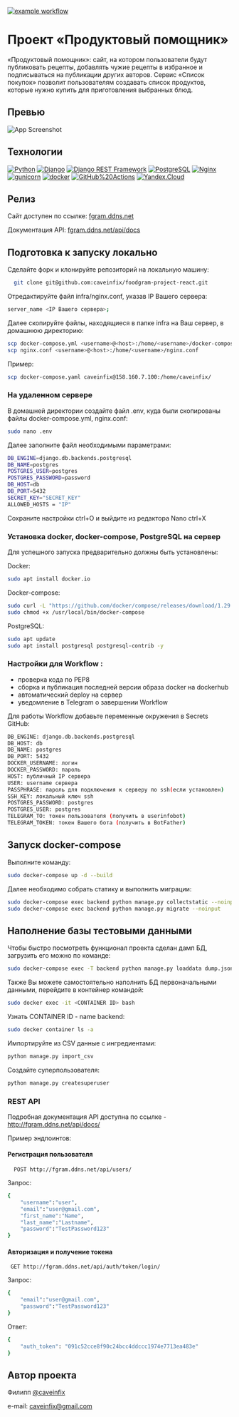 [![example workflow](https://github.com/caveinfix/foodgram-project-react/actions/workflows/main.yml/badge.svg)](http://fgram.ddns.net/recipes) 

# Проект «Продуктовый помощник» 
«Продуктовый помощник»: сайт, на котором пользователи будут публиковать рецепты, добавлять чужие рецепты в избранное и подписываться на публикации других авторов. Сервис «Список покупок» позволит пользователям создавать список продуктов, которые нужно купить для приготовления выбранных блюд.

## Превью

![App Screenshot](https://i2.paste.pics/a255c4101805a63342e983333a9fe415.png)

## Технологии
[![Python](https://img.shields.io/badge/-Python-464646?style=flat-square&logo=Python)](https://www.python.org/) [![Django](https://img.shields.io/badge/-Django-464646?style=flat-square&logo=Django)](https://www.djangoproject.com/) [![Django REST Framework](https://img.shields.io/badge/-Django%20REST%20Framework-464646?style=flat-square&logo=Django%20REST%20Framework)](https://www.django-rest-framework.org/) [![PostgreSQL](https://img.shields.io/badge/-PostgreSQL-464646?style=flat-square&logo=PostgreSQL)](https://www.postgresql.org/) [![Nginx](https://img.shields.io/badge/-NGINX-464646?style=flat-square&logo=NGINX)](https://nginx.org/ru/) [![gunicorn](https://img.shields.io/badge/-gunicorn-464646?style=flat-square&logo=gunicorn)](https://gunicorn.org/) [![docker](https://img.shields.io/badge/-Docker-464646?style=flat-square&logo=docker)](https://www.docker.com/) [![GitHub%20Actions](https://img.shields.io/badge/-GitHub%20Actions-464646?style=flat-square&logo=GitHub%20actions)](https://github.com/features/actions) [![Yandex.Cloud](https://img.shields.io/badge/-Yandex.Cloud-464646?style=flat-square&logo=Yandex.Cloud)](https://cloud.yandex.ru/)
## Релиз
Сайт доступен по ссылке: [fgram.ddns.net](http://fgram.ddns.net/recipes)

Документация API: [fgram.ddns.net/api/docs](http://fgram.ddns.net/api/docs/)

## Подготовка к запуску локально
Сделайте форк и клонируйте репозиторий на локальную машину:
```bash
  git clone git@github.com:caveinfix/foodgram-project-react.git
```
Отредактируйте файл infra/nginx.conf, указав IP Вашего сервера:
```bash
server_name <IP Вашего сервера>;
```
Далее скопируйте файлы, находящиеся в папке infra на Ваш сервер, в домашнюю директорию:
```bash
scp docker-compose.yml <username>@<host>:/home/<username>/docker-compose.yml
scp nginx.conf <username>@<host>:/home/<username>/nginx.conf
```
Пример:
```bash
scp docker-compose.yaml caveinfix@158.160.7.100:/home/caveinfix/
```
### На удаленном сервере

В домашней директории создайте файл .env, куда были скопированы файлы docker-compose.yml, nginx.conf:
```bash
sudo nano .env
```
Далее заполните файл необходимыми параметрами:
```bash
DB_ENGINE=django.db.backends.postgresql
DB_NAME=postgres
POSTGRES_USER=postgres
POSTGRES_PASSWORD=password 
DB_HOST=db
DB_PORT=5432
SECRET_KEY="SECRET_KEY"
ALLOWED_HOSTS = "IP"
```
Сохраните настройки ctrl+O и выйдите из редактора Nano ctrl+X

### Установка docker, docker-compose, PostgreSQL на сервер
Для успешного запуска предварительно должны быть установлены:

Docker:
```bash
sudo apt install docker.io 
```
Docker-compose:
```bash
sudo curl -L "https://github.com/docker/compose/releases/download/1.29.2/docker-compose-$(uname -s)-$(uname -m)" -o /usr/local/bin/docker-compose
sudo chmod +x /usr/local/bin/docker-compose
```
PostgreSQL:
```bash
sudo apt update
sudo apt install postgresql postgresql-contrib -y
```
### Настройки для Workflow :
- проверка кода по PEP8
- сборка и публикация последней версии образа docker на dockerhub
- автоматический deploy на сервер
- уведомление в Telegram о завершении Workflow 

Для работы Workflow добавьте переменные окружения в Secrets GitHub:
```bash
DB_ENGINE: django.db.backends.postgresql
DB_HOST: db
DB_NAME: postgres
DB_PORT: 5432
DOCKER_USERNAME: логин
DOCKER_PASSWORD: пароль
HOST: публичный IP сервера
USER: username сервера
PASSPHRASE: пароль для подключения к серверу по ssh(если установлен)
SSH_KEY: локальный ключ ssh
POSTGRES_PASSWORD: postgres
POSTGRES_USER: postgres
TELEGRAM_TO: токен пользователя (получить в userinfobot)
TELEGRAM_TOKEN: токен Вашего бота (получить в BotFather)
```

## Запуск docker-compose
Выполните команду:
```bash
sudo docker-compose up -d --build
```
Далее необходимо собрать статику и выполнить миграции:
```bash
sudo docker-compose exec backend python manage.py collectstatic --noinput
sudo docker-compose exec backend python manage.py migrate --noinput
```
## Наполнение базы тестовыми данными
Чтобы быстро посмотреть функционал проекта сделан дамп БД, загрузить его можно по команде:
```bash
sudo docker-compose exec -T backend python manage.py loaddata dump.json
```
Также Вы можете самостоятельно наполнить БД первоначальными данными, перейдите в контейнер командой:
```bash
sudo docker exec -it <CONTAINER ID> bash
```
Узнать CONTAINER ID - name backend:
```bash
sudo docker container ls -a
```
Импортируйте из CSV данные с ингредиентами:
```bash
python manage.py import_csv
```
Создайте суперпользователя:
```bash
python manage.py createsuperuser
```

### REST API
Подробная документация API доступна по ссылке - http://fgram.ddns.net/api/docs/

Пример эндпоинтов:
#### Регистрация пользователя

```http
  POST http://fgram.ddns.net/api/users/
```
Запрос:
```bash
{
    "username":"user",
    "email":"user@gmail.com",
    "first_name":"Name",
    "last_name":"Lastname",
    "password":"TestPassword123"
}
```


#### Авторизация и получение токена

```http
 GET http://fgram.ddns.net/api/auth/token/login/
```
Запрос:
```bash
{
    "email":"user@gmail.com",
    "password":"TestPassword123"
}
```
Ответ:
```bash
{
    "auth_token": "091c52cce8f90c24bcc4ddccc1974e7713ea483e"
}
```


## Автор проекта

Филипп [@caveinfix](https://github.com/caveinfix)

e-mail: caveinfix@gmail.com


